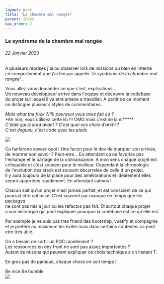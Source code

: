 ```yaml
---
layout: post
title: "La chambre mal rangée"
parent: Index
nav_order: 2
---
```


### Le syndrome de la chambre mal rangée

###### _22 Janvier 2023_

A plusieurs reprises j'ai pu observer lors de missions ou bien en interne  
ce comportement que j'ai fini par appeler _'le syndrome de la chambre mal rangee'_ .

Vous allez vous demander ce que c'est, explications...  
Un nouveau developpeur arrive dans l'equipe et decouvre la codebase  
du projet sur lequel il va etre amene a travailler. A partir de ce moment  
on distingue plusieurs styles de commentaires.

_Mais what the fuck ?!!!!! pourquoi vous avez fait ça ?_  
\*Ah non, vous utilisez cette lib !!! OMG mais c'est de la m**\***  
_C'etait qui le lead avant ? C'est quoi ces choix d'archi ?_  
_C'est degueu, c'est code avec les pieds_

![](https://media.giphy.com/media/NJkIw5wfnM3e0/giphy.gif)

Ca fanfarone severe quoi ! Une facon pour le dev de marquer son arrivée,  
de montrer son savoir ? Peut-etre... En attendant ca ne favorise pas  
l'echange et le partage de la connaissance. A mon sens chaque projet est  
critiquable et c'est souvent pour le meilleur. Cependant la chronologie  
de l'evolution des stack est souvent decorrelee de celle d'un projet.  
Il y aura toujours de la place pour des ameliorations et idealement elles  
seront apportees rapidement. En attendant calmos !

Chacun sait qu'un projet n'est jamais parfait, et est conscient de ce qui  
pourrait etre optimisé. C'est souvent par manque de temps que les packages  
ne sont pas mis a jour ou les refactos pas fait. Et surtout chaque projet  
a son historique qui peut expliquer pourquoi la codebase est ce qu'elle est.

Par exemple je ne suis pas tres friand des bootstrap, vuetify et compagnie  
et je prefere au maximum les eviter mais dans certains contextes ca peut  
etre tres utile.

On a besoin de sortir un POC rapidement ?  
Les ressources en dev front ne sont pas assez importantes ?  
Autant de raisons qui peuvent expliquer ce choix technique a un instant T.

En gros pas de panique, chaque chose en son temps !

Be nice Be humble  
![](https://media.giphy.com/media/ZBFISLuxt5CZq/giphy.gif)
